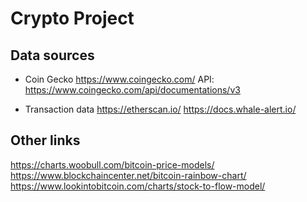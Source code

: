 # Crypto Project

## Data sources

* Coin Gecko https://www.coingecko.com/
API: https://www.coingecko.com/api/documentations/v3

* Transaction data https://etherscan.io/ 
https://docs.whale-alert.io/


## Other links
https://charts.woobull.com/bitcoin-price-models/
https://www.blockchaincenter.net/bitcoin-rainbow-chart/
https://www.lookintobitcoin.com/charts/stock-to-flow-model/